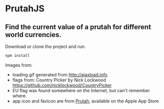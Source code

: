 # PrutahJS
## Find the current value of a prutah for different world currencies.

Download or clone the project and run:
```bash
npm install
```

Images from:
- loading.gif generated from http://ajaxload.info
- flags from: Country Picker by Nick Lockwood  https://github.com/nicklockwood/CountryPicker
- EU flag was found somewhere on the Internet, but can't remember where.
- app icon and favicon are from [Prutah](http://www.appstore.com/prutah), available on the Apple App Store

